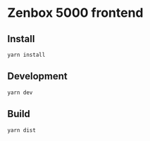 # Zenbox 5000 frontend

## Install

```
yarn install
```

## Development

```
yarn dev
```

## Build

```
yarn dist
```
